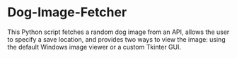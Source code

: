 # Dog-Image-Fetcher
This Python script fetches a random dog image from an API, allows the user to specify a save location, and provides two ways to view the image: using the default Windows image viewer or a custom Tkinter GUI.
